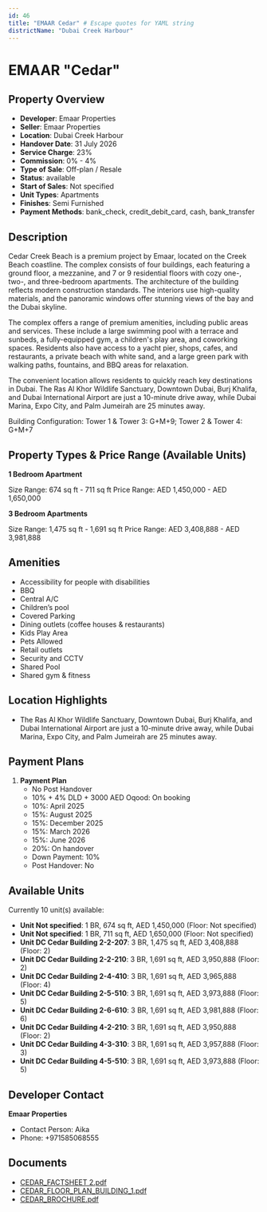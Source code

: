 ```yaml
---
id: 46
title: "EMAAR Cedar" # Escape quotes for YAML string
districtName: "Dubai Creek Harbour"
---
```


# EMAAR "Cedar"

## Property Overview
- **Developer**: Emaar Properties
- **Seller**: Emaar Properties
- **Location**: Dubai Creek Harbour
- **Handover Date**: 31 July 2026
- **Service Charge**: 23%
- **Commission**: 0% - 4%
- **Type of Sale**: Off-plan / Resale
- **Status**: available
- **Start of Sales**: Not specified
- **Unit Types**: Apartments
- **Finishes**: Semi Furnished
- **Payment Methods**: bank_check, credit_debit_card, cash, bank_transfer

## Description
Cedar Creek Beach is a premium project by Emaar, located on the Creek Beach coastline. The complex consists of four buildings, each featuring a ground floor, a mezzanine, and 7 or 9 residential floors with cozy one-, two-, and three-bedroom apartments. The architecture of the building reflects modern construction standards. The interiors use high-quality materials, and the panoramic windows offer stunning views of the bay and the Dubai skyline.

The complex offers a range of premium amenities, including public areas and services. These include a large swimming pool with a terrace and sunbeds, a fully-equipped gym, a children's play area, and coworking spaces. Residents also have access to a yacht pier, shops, cafes, and restaurants, a private beach with white sand, and a large green park with walking paths, fountains, and BBQ areas for relaxation.

The convenient location allows residents to quickly reach key destinations in Dubai. The Ras Al Khor Wildlife Sanctuary, Downtown Dubai, Burj Khalifa, and Dubai International Airport are just a 10-minute drive away, while Dubai Marina, Expo City, and Palm Jumeirah are 25 minutes away.

Building Configuration: Tower 1 & Tower 3: G+M+9; Tower 2 & Tower 4: G+M+7

## Property Types & Price Range (Available Units)
**1 Bedroom Apartment**

Size Range: 674 sq ft - 711 sq ft
Price Range: AED 1,450,000 - AED 1,650,000

**3 Bedroom Apartments**

Size Range: 1,475 sq ft - 1,691 sq ft
Price Range: AED 3,408,888 - AED 3,981,888

## Amenities
- Accessibility for people with disabilities
- BBQ
- Central A/C
- Children’s pool
- Covered Parking
- Dining outlets  (coffee houses & restaurants)
- Kids Play Area
- Pets Allowed
- Retail outlets
- Security and CCTV
- Shared Pool
- Shared gym & fitness

## Location Highlights
- The Ras Al Khor Wildlife Sanctuary, Downtown Dubai, Burj Khalifa, and Dubai International Airport are just a 10-minute drive away, while Dubai Marina, Expo City, and Palm Jumeirah are 25 minutes away.

## Payment Plans
1. **Payment Plan**
   - No Post Handover
   - 10% + 4% DLD + 3000 AED Oqood: On booking
   - 10%: April 2025
   - 15%: August 2025
   - 15%: December 2025
   - 15%: March 2026
   - 15%: June 2026
   - 20%: On handover
   - Down Payment: 10%
   - Post Handover: No

## Available Units
Currently 10 unit(s) available:
- **Unit Not specified**: 1 BR, 674 sq ft, AED 1,450,000 (Floor: Not specified)
- **Unit Not specified**: 1 BR, 711 sq ft, AED 1,650,000 (Floor: Not specified)
- **Unit DC Cedar Building 2-2-207**: 3 BR, 1,475 sq ft, AED 3,408,888 (Floor: 2)
- **Unit DC Cedar Building 2-2-210**: 3 BR, 1,691 sq ft, AED 3,950,888 (Floor: 2)
- **Unit DC Cedar Building 2-4-410**: 3 BR, 1,691 sq ft, AED 3,965,888 (Floor: 4)
- **Unit DC Cedar Building 2-5-510**: 3 BR, 1,691 sq ft, AED 3,973,888 (Floor: 5)
- **Unit DC Cedar Building 2-6-610**: 3 BR, 1,691 sq ft, AED 3,981,888 (Floor: 6)
- **Unit DC Cedar Building 4-2-210**: 3 BR, 1,691 sq ft, AED 3,950,888 (Floor: 2)
- **Unit DC Cedar Building 4-3-310**: 3 BR, 1,691 sq ft, AED 3,957,888 (Floor: 3)
- **Unit DC Cedar Building 4-5-510**: 3 BR, 1,691 sq ft, AED 3,973,888 (Floor: 5)

## Developer Contact
**Emaar Properties**
- Contact Person: Aika
- Phone: +971585068555

## Documents
- [CEDAR_FACTSHEET 2.pdf](https://cdn.geniemap.net/2023/06/20/7NBJFrmewF5T1PJD3Pxx7Q8RrhcXL7VtwMUmNtV4.pdf)
- [CEDAR_FLOOR_PLAN_BUILDING_1.pdf](https://cdn.geniemap.net/2023/06/20/O5oGAbmt4rlRE7z2j4dfZbW91yMfTsaRUbS7w6rG.pdf)
- [CEDAR_BROCHURE.pdf](https://cdn.geniemap.net/2023/06/20/OtTNIuhu2y4hL2U4M4xxKBDvjw8LmqNLYZ90k8oY.pdf)
